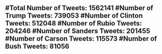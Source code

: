 #Total Number of Tweets: 1562141 
#Number of Trump Tweets: 739053
#Number of Clinton Tweets: 512048
#Number of Rubio Tweets: 204246
#Number of Sanders Tweets: 201455
#Number of Carson Tweets: 115573
#Number of Bush Tweets: 81056
---
